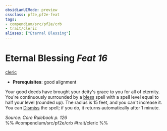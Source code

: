 ```yaml
---
obsidianUIMode: preview
cssclass: pf2e,pf2e-feat
tags:
- compendium/src/pf2e/crb
- trait/cleric
aliases: ["Eternal Blessing"]
---
```

# Eternal Blessing  *Feat 16*  
[cleric](/rules/traits/cleric.md)  

- **Prerequisites**: good alignment

Your good deeds have brought your deity's grace to you for all of eternity. You're continuously surrounded by a [bless](/compendium/spells/bless.md) spell with a spell level equal to half your level (rounded up). The radius is 15 feet, and you can't increase it. You can [Dismiss](/rules/actions/dismiss.md) the spell; if you do, it returns automatically after 1 minute.

*Source: Core Rulebook p. 126*  
%% #compendium/src/pf2e/crb #trait/cleric %%